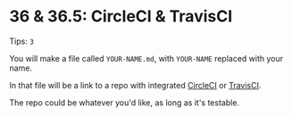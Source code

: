 # 36 & 36.5: CircleCI & TravisCI

Tips: `3`

You will make a file called `YOUR-NAME.md`, with `YOUR-NAME` replaced with your name.

In that file will be a link to a repo with integrated [CircleCI](https://circleci.com/) or [TravisCI](https://travis-ci.org/).

The repo could be whatever you'd like, as long as it's testable.
